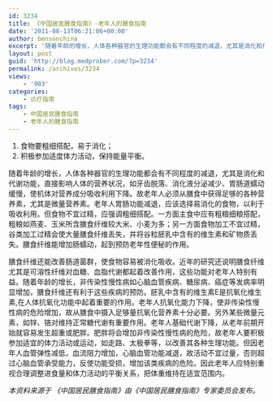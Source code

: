 ```yaml
---
id: 3234
title: 《中国居民膳食指南》-老年人的膳食指南
date: '2011-08-13T06:21:06+00:00'
author: bensonchina
excerpt: '随着年龄的增长，人体各种器官的生理功能都会有不同程度的减退，尤其是消化和代谢功能，直接影响人体的营养状况，如牙齿脱落、消化液分泌减少、胃肠道蠕动 缓慢，使机体对营养成分吸收利用下降。'
layout: post
guid: 'http://blog.medprober.com/?p=3234'
permalink: /archives/3234
views:
    - '903'
categories:
    - 诊疗指南
tags:
    - 中国居民膳食指南
    - 老年人的膳食指南
---
```


1. 食物要粗细搭配，易于消化；
2. 积极参加适度体力活动，保持能量平衡。

随着年龄的增长，人体各种器官的生理功能都会有不同程度的减退，尤其是消化和代谢功能，直接影响人体的营养状况，如牙齿脱落、消化液分泌减少、胃肠道蠕动 缓慢，使机体对营养成分吸收利用下降。故老年人必须从膳食中获得足够的各种营养素，尤其是微量营养素。老年人胃肠功能减退，应该选择易消化的食物，以利于 吸收利用。但食物不宜过精，应强调粗细搭配。一方面主食中应有粗粮细粮搭配，粗粮如燕麦、玉米所含膳食纤维较大米、小麦为多；另一方面食物加工不宜过精， 谷类加工过精会使大量膳食纤维丢失，并将谷粒胚乳中含有的维生素和矿物质丢失。膳食纤维能增加肠蠕动，起到预防老年性便秘的作用。

膳食纤维还能改善肠道菌群，使食物容易被消化吸收。近年的研究还说明膳食纤维尤其是可溶性纤维对血糖、血脂代谢都起着改善作用，这些功能对老年人特别有 益。随着年龄的增长，非传染性慢性病如心脑血管疾病、糖尿病、癌症等发病率明显增加，膳食纤维还有利于这些疾病的预防。胚乳中含有的维生素E是抗氧化维生 素,在人体抗氧化功能中起着重要的作用。老年人抗氧化能力下降，使非传染性慢性病的危险增加，故从膳食中摄入足够量抗氧化营养素十分必要。另外某些微量元 素，如锌、铬对维持正常糖代谢有重要作用。老年人基础代谢下降，从老年前期开始就容易发生超重或肥胖。肥胖将会增加非传染性慢性病的危险，故老年人要积极 参加适宜的体力活动或运动，如走路、太极拳等，以改善其各种生理功能。但因老年人血管弹性减低，血流阻力增加，心脑血管功能减退，故活动不宜过量，否则超 过心脑血管承受能力，反使功能受损，增加该类疾病的危险。因此老年人应特别重视合理调整进食量和体力活动的平衡关系，把体重维持在适宜范围内。

*本资料来源于 《中国居民膳食指南》由《中国居民膳食指南》专家委员会发布。*